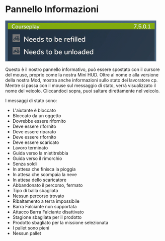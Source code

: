 # Pannello Informazioni

![Image](/translation_data/infopanel_0_0_480_130.png)


Questo è il nostro pannello informativo, può essere spostato con il cursore del mouse, proprio come la nostra Mini HUD.
Oltre al nome e alla versione della nostra Mod, mostra anche informazioni sullo stato dei lavoratore cp.
Mentre si passa con il mouse sul messaggio di stato, verrà visualizzato il nome del veicolo.
Cliccandoci sopra, puoi saltare direttamente nel veicolo.



I messaggi di stato sono:
- L'aiutante è bloccato
- Bloccato da un oggetto
- Dovrebbe essere rifornito
- Deve essere rifornito
- Deve essere riparato
- Deve essere rifornito
- Deve essere scaricato
- Lavoro terminato
- Guida verso la mietitrebbia
- Guida verso il rimorchio
- Senza soldi
- In attesa che finisca la pioggia
- In attesa che scompaia la neve
- In attesa dello scaricatore
- Abbandonato il percorso, fermato
- Tipo di balla sbagliata
- Nessun percorso trovato
- Ribaltamento a terra impossibile
- Barra Falciante non supportata
- Attacco Barra Falciante disattivato
- Stagione sbagliata per il prodotto
- Prodotto sbagliato per la missione selezionata
- I pallet sono pieni
- Nessun pallet


